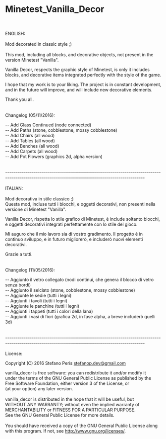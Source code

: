 # Minetest_Vanilla_Decor
<br>
<br>
ENGLISH:<br>
<br>
Mod decorated in classic style ;)
<br>
<br>
This mod, including all blocks, and decorative objects, not present in the version Minetest "Vanilla".<br>

Vanilla Decor, respects the graphic style of Minetest, is only it includes blocks, and decorative items integrated perfectly with the style of the game.<br>

I hope that my work is to your liking. The project is in constant development, and in the future will improve, and will include new decorative elements.<br>

Thank you all.<br>
<br>
<br>
Changelog (05/11/2016):<br>

-- Add Glass Continued (node connected)<br>
-- Add Paths (stone, cobblestone, mossy cobblestone)<br>
-- Add Chairs (all wood)<br>
-- Add Tables (all wood)<br>
-- Add Benches (all wood)<br>
-- Add Carpets (all wood)<br>
-- Add Pot Flowers (graphics 2d, alpha version)<br>
<br>
<br>
----------------------------------------------------------------------------------------------------------------------------------------------------<br>
<br>
ITALIAN:<br>
<br>
Mod decorativa in stile classico ;)
<br>
Questa mod, incluse tutti i blocchi, e oggetti decorativi, non presenti nella versione di Minetest "Vanilla".<br>

Vanilla Decor, rispetta lo stile grafico di Minetest, è include soltanto blocchi, e oggetti decorativi integrati perfettamente con lo stile del gioco.<br>

Mi auguro che il mio lavoro sia di vostro gradimento. Il progetto è in continuo sviluppo, e in futuro migliorerò, e includerò nuovi elementi decorativi.<br>

Grazie a tutti.<br>
<br>
<br>
Changelog (11/05/2016):<br>

-- Aggiunto il vetro collegato (nodi continui, che genera il blocco di vetro senza bordi)<br>
-- Aggiunto il selciato (stone, cobblestone, mossy cobblestone)<br>
-- Aggiunte le sedie (tutti i legni)<br>
-- Aggiunti i tavoli (tutti i legni)<br>
-- Aggiunte le panchine (tutti i legni)<br>
-- Aggiunti i tappeti (tutti i colori della lana)<br>
-- Aggiunti i vasi di fiori (grafica 2d, in fase alpha, a breve includerò quelli 3d)<br>
<br>
<br>
----------------------------------------------------------------------------------------------------------------------------------------------------<br>
<br>
 License:<br>

 Copyright (C) 2016 Stefano <StepDevelop> Peris <stefanop.dev@gmail.com><br>
 
 vanilla_decor is free software: you can redistribute it and/or modify it<br>
 under the terms of the GNU General Public License as published by the<br>
 Free Software Foundation, either version 3 of the License, or<br>
 (at your option) any later version.<br>
 <br>
 vanilla_decor is distributed in the hope that it will be useful, but<br>
 WITHOUT ANY WARRANTY; without even the implied warranty of<br>
 MERCHANTABILITY or FITNESS FOR A PARTICULAR PURPOSE.<br>
 See the GNU General Public License for more details.<br>
 <br>
 You should have received a copy of the GNU General Public License along<br>
 with this program.  If not, see <http://www.gnu.org/licenses/>.<br>
<br>
